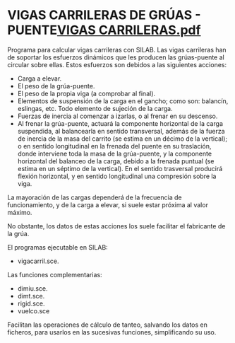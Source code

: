 # VIGAS CARRILERAS DE GRÚAS - PUENTE[VIGAS CARRILERAS.pdf](https://github.com/AntonioMAGonzalezLopez/Carrileras/files/7963626/VIGAS.CARRILERAS.pdf)

Programa para calcular vigas carrileras con SILAB.
Las vigas carrileras han de soportar los esfuerzos dinámicos que les producen las grúas-puente al circular sobre ellas. Estos esfuerzos son debidos a las siguientes acciones:
- Carga a elevar.
- El peso de la grúa-puente.
- El peso de la propia viga (a comprobar al final).
- Elementos de suspensión de la carga en el gancho; como son: balancín, eslingas, etc. Todo elemento de sujeción de la carga.
- Fuerzas de inercia al comenzar a izarlas, o al frenar en su descenso.
- Al frenar la grúa-puente, actuará la componente horizontal de la carga suspendida, al balancearla en sentido transversal, además de la fuerza de inercia de la masa del carrito (se estima en un décimo de la vertical); o en sentido longitudinal en la frenada del puente en su traslación, donde interviene toda la masa de la grúa-puente, y la componente horizontal del balanceo de la carga, debido a la frenada puntual (se estima en un séptimo de la vertical). En el sentido trasversal producirá flexión horizontal, y en sentido longitudinal una compresión sobre la viga.

La mayoración de las cargas dependerá de la frecuencia de funcionamiento, y de la carga a elevar, si suele estar próxima al valor máximo.

No obstante, los datos de estas acciones los suele facilitar el fabricante de la grúa.

El programas ejecutable en SILAB:
- vigacarril.sce.

Las funciones complementarias:
- dimiu.sce.
- dimt.sce.
- rigid.sce.
- vuelco.sce

Facilitan las operaciones de cálculo de tanteo, salvando los datos en ficheros, para usarlos en las sucesivas funciones, simplificando su uso.
